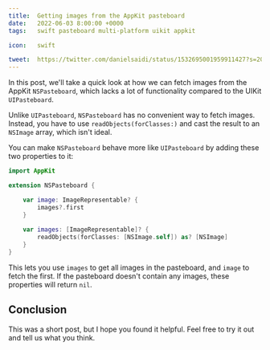 ```yaml
---
title:  Getting images from the AppKit pasteboard
date:   2022-06-03 8:00:00 +0000
tags:   swift pasteboard multi-platform uikit appkit

icon:   swift

tweet:  https://twitter.com/danielsaidi/status/1532695001959911427?s=20&t=oawr9-x9iAsexoKgphA6OA
---
```


In this post, we'll take a quick look at how we can fetch images from the AppKit `NSPasteboard`, which lacks a lot of functionality compared to the UIKit `UIPasteboard`.

Unlike `UIPasteboard`, `NSPasteboard` has no convenient way to fetch images. Instead, you have to use `readObjects(forClasses:)` and cast the result to an `NSImage` array, which isn't ideal. 

You can make `NSPasteboard` behave more like `UIPasteboard` by adding these two properties to it:

```swift
import AppKit

extension NSPasteboard {

    var image: ImageRepresentable? {
        images?.first
    }
    
    var images: [ImageRepresentable]? {
        readObjects(forClasses: [NSImage.self]) as? [NSImage]
    }
}
```

This lets you use `images` to get all images in the pasteboard, and `image` to fetch the first. If the pasteboard doesn't contain any images, these properties will return `nil`.


## Conclusion

This was a short post, but I hope you found it helpful. Feel free to try it out and tell us what you think.
